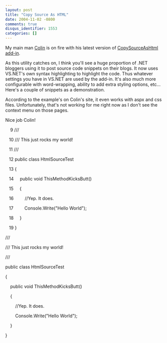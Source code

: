 ```yaml
---
layout: post
title: "Copy Source As HTML"
date: 2004-11-02 -0800
comments: true
disqus_identifier: 1553
categories: []
---
```

My main man [Colin](http://www.jtleigh.com/people/colin/blog/) is on
fire with his latest version of [CopySourceAsHtml
add-in](http://www.jtleigh.com/people/colin/blog/archives/2004/11/copysourceashtm_2.html).

As this utility catches on, I think you'll see a huge proportion of .NET
bloggers using it to post source code snippets on their blogs. It now
uses VS.NET's own syntax highlighting to highlight the code. Thus
whatever settings you have in VS.NET are used by the add-in. It's also
much more configurable with word-wrapping, ability to add extra styling
options, etc... Here's a couple of snippets as a demonstration.

According to the example's on Colin's site, it even works with aspx and
css files. Unfortunately, that's not working for me right now as I don't
see the context menu on those pages.

Nice job Colin!

    9 ///

   10 /// This just rocks my world!

   11 ///

   12 public class HtmlSourceTest

   13 {

   14     public void ThisMethodKicksButt()

   15     {

   16         //Yep. It does.

   17         Console.Write("Hello World");

   18     }

   19 }

///

/// This just rocks my world!

///

public class HtmlSourceTest

{

    public void ThisMethodKicksButt()

    {

        //Yep. It does.

        Console.Write("Hello World");

    }

}

